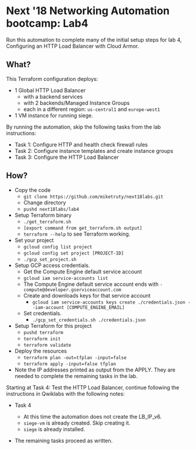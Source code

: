 # Next '18 Networking Automation bootcamp: Lab4

Run this automation to complete many of the initial setup steps for lab 4,
Configuring an HTTP Load Balancer with Cloud Armor.

## What?

This Terraform configuration deploys:

*   1 Global HTTP Load Balancer
    *   with a backend services
    *   with 2 backends/Managed Instance Groups
    *   each in a different region: `us-central1` and `europe-west1`
*   1 VM instance for running siege.

By running the automation, skip the following tasks from the lab instructions:

*   Task 1: Configure HTTP and health check firewall rules
*   Task 2: Configure instance templates and create instance groups
*   Task 3: Configure the HTTP Load Balancer

## How?

*   Copy the code
    *   `git clone https://github.com/miketruty/next18labs.git`
    *   Change directory
    *   `pushd next18labs/lab4`
*   Setup Terraform binary
    *   `./get_terraform.sh`
    *   `[export command from get_terraform.sh output]`
    *   `terraform --help` to see Terraform working.
*   Set your project
    *   `gcloud config list project`
    *   `gcloud config set project [PROJECT-ID]`
    *   `./gcp_set_project.sh`
*   Setup GCP access credentials.
    *   Get the Compute Engine default service account
    *   `gcloud iam service-accounts list`
    *   The Compute Engine default service account ends with
        `-compute@developer.gserviceaccount.com`
    *   Create and downloads keys for that service account
        *   `gcloud iam service-accounts keys create ./credentials.json
            --iam-account [COMPUTE_ENGINE_EMAIL]`
    *   Set credentials.
        *   `./gcp_set_credentials.sh ./credentials.json`
*   Setup Terraform for this project
    *   `pushd terraform`
    *   `terraform init`
    *   `terraform validate`
*   Deploy the resources
    *   `terraform plan -out=tfplan -input=false`
    *   `terraform apply -input=false tfplan`
*   Note the IP addresses printed as output from the APPLY. They are needed to
    complete the remaining tasks in the lab.

Starting at Task 4: Test the HTTP Load Balancer, continue following the
instructions in Qwiklabs with the following notes:

*   Task 4

    *   At this time the automation does not create the LB_IP_v6.
    *   `siege-vm` is already created. Skip creating it.
    *   `siege` is already installed.

*   The remaining tasks proceed as written.
